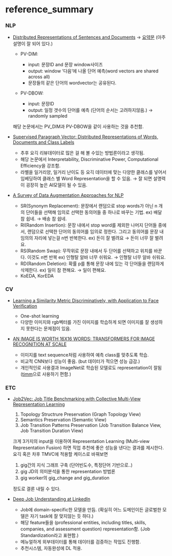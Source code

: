 # reference_summary

### NLP
- [Distributed Representations of Sentences and Documents](https://arxiv.org/pdf/1405.4053.pdf)  -> [요약문](https://soobarkbar.tistory.com/6) (아주 설명이 잘 되어 있다.)
  * PV-DIM:  
    + input: 문장ID and 문장 window사이즈  
    + output: window ‘다음’에 나올 단어 예측(word vectors are shared across all)  
    + 문장들의 같은 단어의 wordvector는 공유된다.  

  * PV-DBOW:  
    + input: 문장ID  
    + output: 일정 갯수의 단어를 예측 (단어의 순서는 고려하지않음.) → randomly sampled  
  
  해당 논문에서는 PV_DIM과 PV-DBOW을 같이 사용하는 것을 추천함.  
  
  
- [Supervised Paragraph Vector: Distributed
Representations of Words, Documents
and Class Labels](https://ieeexplore.ieee.org/stamp/stamp.jsp?tp=&arnumber=8653834)  

  * 추후 요긱 리뷰데이터로 많은 걸 해 볼 수있는 방법론이라고 생각됨.
  * 해당 논문에서 Interpretability, Discriminative Power, Computational Efficiency을 강조함.
  * 라벨을 일거리양, 일거리 난이도 등 요긱 데이터에 맞는 다양한 클래스를 넣어서 임베딩하여 클래스 별 Word Representation을 할 수 있음. → 잘 되면 설명력이 굉장히 높은 AI모델이 될 수 있음.

- [A Survey of Data Augmentation Approaches for NLP](https://arxiv.org/pdf/2105.03075.pdf)  

  * SR(Synonym Replacement): 문장에서 랜덤으로 stop words가 아닌 n 개의 단어들을 선택해 임의로 선택한 동의어들 중 하나로 바꾸는 기법. ex) 배달 참 쉽네. → 배송 참 쉽네.  
  * RI(Random Insertion): 문장 내에서 stop word를 제외한 나머지 단어들 중에서, 랜덤으로 선택한 단어의 동의어를 임의로 정한다. 그리고 동의어를 문장 내 임의의 자리에 넣는걸 n번 반복한다. ex) 돈이 잘 벌려요 → 돈이 너무 잘 벌려요.  
  * RS(Random Swap): 무작위로 문장 내에서 두 단어를 선택하고 위치를 바꾼다. 이것도 n번 반복 ex) 인형탈 알바 너무 쉬워요. → 인형탈 너무 알바 쉬워요.  
  * RD(Random Deletion): 확률 p를 통해 문장 내에 있는 각 단어들을 랜덤하게 삭제한다. ex) 일이 참 편해요. → 일이 편해요.  
  * KoEDA, KorEDA  

### CV
- [Learning a Similarity Metric Discriminatively, with Application to Face
Verification](http://yann.lecun.com/exdb/publis/pdf/chopra-05.pdf)

  *  One-shot learning
  *  다양한 이미지와 rgb벡터를 가진 이미지를 학습하게 되면 이미지를 잘 생성하지 못한다는 문제점이 있음.

- [AN IMAGE IS WORTH 16X16 WORDS:
TRANSFORMERS FOR IMAGE RECOGNITION AT SCALE](https://arxiv.org/pdf/2010.11929.pdf)

  * 이미지를 text sequence처럼 사용하여 예측 class를 맞추도록 학습.
  * 비교적 CNN보다 성능이 좋음. (but 데이터가 적으면 성능 급감.)
  * 개인적인로 사용결과 ImageNet로 학습된 모델로도 representation이 잘됨 ([timm](https://github.com/rwightman/pytorch-image-models)으로 사용하기 편함.)  

### ETC
- [Job2Vec: Job Title Benchmarking with Collective Multi-View Representation Learning](https://arxiv.org/pdf/2009.07429.pdf)
  1. Topology Structrure Preservation (Graph Topology View)
  2. Semantics Preservation (Semantic View)
  3. Job Transition Patterns Preservation (Job Transition Balance View, Job Transition Duration View)

  크게 3가지의 input을 이용하여 Representation Learning (Multi-view Representation Fusion) 하면 직업 추천에 좋은 성능을 낸다는 결과를 제시한다. 요긱 혹은 차후 TMVC에 적용할 케이스로 바꿔보면 

    1. gig간의 지식 그래프 구축 (단어빈도수, 특정단어 기반으로..)
    2. gig JD의 의미분석을 통한 representation 방법론
    3. gig worker의 gig_change and gig_duration

  정도로 결론 내릴 수 있다.  
  
- [Deep Job Understanding at LinkedIn](https://arxiv.org/pdf/2006.12425.pdf)  

  * Job에 domain-specific한 모델을 만듬. (확실히 어느 도메인이든 글로벌한 모델은 자기 task에 잘 맞지않는 듯 하다.)  
  * 해당 feature들을 (professional entities, including titles, skills, companies, and assessment question) representation함. (Job Standardization라고 표현함.)  
  * 메뉴얼하게 외부데이터를 통해 데이터를 검증하는 작업도 진행함.
  * 추천시스템, 자동완성에 DL 적용.  
